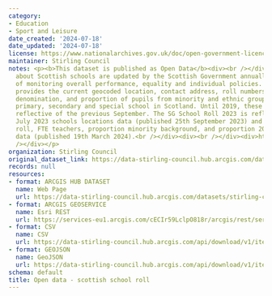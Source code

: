 ```yaml
---
category:
- Education
- Sport and Leisure
date_created: '2024-07-18'
date_updated: '2024-07-18'
license: https://www.nationalarchives.gov.uk/doc/open-government-licence/version/3/
maintainer: Stirling Council
notes: <p><b>This dataset is published as Open Data</b><div><br /></div><div>Information
  about Scottish schools are updated by the Scottish Government annually for the purposes
  of monitoring overall performance, equality and individual policies. This dataset
  provides the current geocoded location, contact address, roll numbers, teacher numbers,
  denomination, and proportion of pupils from minority and ethnic groups for each
  primary, secondary and special school in Scotland. Until 2019, these updates were
  reflective of the previous September. The SG School Roll 2023 is reflective of the
  July 2023 schools locations data (published 25th September 2023) and July 2023 school
  roll, FTE teachers, proportion minority background, and proportion 20% most deprived
  data (published 19th March 2024).<br /></div><div><br /></div><div>https://www.data.gov.uk/dataset/9a6f9d86-9698-4a5d-a2c8-89f3b212c52c/scottish-school-roll-and-locations<br
  /></div></p>
organization: Stirling Council
original_dataset_link: https://data-stirling-council.hub.arcgis.com/datasets/stirling-council::open-data-scottish-school-roll
records: null
resources:
- format: ARCGIS HUB DATASET
  name: Web Page
  url: https://data-stirling-council.hub.arcgis.com/datasets/stirling-council::open-data-scottish-school-roll
- format: ARCGIS GEOSERVICE
  name: Esri REST
  url: https://services-eu1.arcgis.com/cECIr59LclpO818r/arcgis/rest/services/open_data_scottish_school_roll/FeatureServer/0
- format: CSV
  name: CSV
  url: https://data-stirling-council.hub.arcgis.com/api/download/v1/items/344263bcd1f64a15a55d8200f5645196/csv?layers=0
- format: GEOJSON
  name: GeoJSON
  url: https://data-stirling-council.hub.arcgis.com/api/download/v1/items/344263bcd1f64a15a55d8200f5645196/geojson?layers=0
schema: default
title: Open data - scottish school roll
---
```

